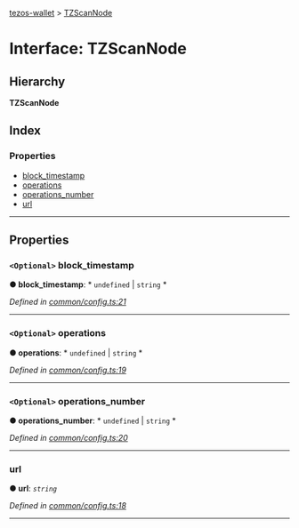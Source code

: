[tezos-wallet](../README.md) > [TZScanNode](../interfaces/tzscannode.md)

# Interface: TZScanNode

## Hierarchy

**TZScanNode**

## Index

### Properties

* [block_timestamp](tzscannode.md#block_timestamp)
* [operations](tzscannode.md#operations)
* [operations_number](tzscannode.md#operations_number)
* [url](tzscannode.md#url)

---

## Properties

<a id="block_timestamp"></a>

### `<Optional>` block_timestamp

**● block_timestamp**: * `undefined` &#124; `string`
*

*Defined in [common/config.ts:21](https://github.com/simplestaking/tezos-wallet/blob/8c18c9f/src/common/config.ts#L21)*

___
<a id="operations"></a>

### `<Optional>` operations

**● operations**: * `undefined` &#124; `string`
*

*Defined in [common/config.ts:19](https://github.com/simplestaking/tezos-wallet/blob/8c18c9f/src/common/config.ts#L19)*

___
<a id="operations_number"></a>

### `<Optional>` operations_number

**● operations_number**: * `undefined` &#124; `string`
*

*Defined in [common/config.ts:20](https://github.com/simplestaking/tezos-wallet/blob/8c18c9f/src/common/config.ts#L20)*

___
<a id="url"></a>

###  url

**● url**: *`string`*

*Defined in [common/config.ts:18](https://github.com/simplestaking/tezos-wallet/blob/8c18c9f/src/common/config.ts#L18)*

___

